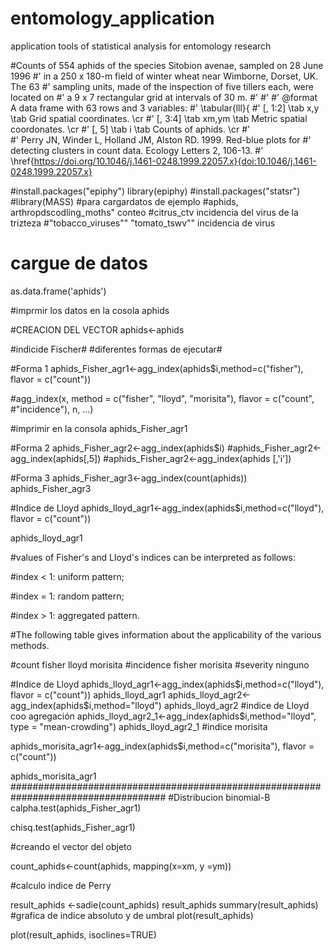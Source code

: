 # entomology_application
application tools of  statistical analysis for entomology research 


#Counts of 554 aphids of the species Sitobion avenae, sampled on 28 June 1996
#' in a 250 x 180-m field of winter wheat near Wimborne, Dorset, UK. The 63
#' sampling units, made of the inspection of five tillers each, were located on
#' a 9 x 7 rectangular grid at intervals of 30 m.
#' 
#' #' @format A data frame with 63 rows and 3 variables:
#' \tabular{lll}{
#'     [, 1:2] \tab x,y   \tab Grid spatial coordinates. \cr
#'     [, 3:4] \tab xm,ym \tab Metric spatial coordonates. \cr
#'     [, 5]   \tab i     \tab Counts of aphids. \cr
#'     
#'     Perry JN, Winder L, Holland JM, Alston RD. 1999. Red-blue plots for
#'     detecting clusters in count data. Ecology Letters 2, 106-13.
#'     \href{https://doi.org/10.1046/j.1461-0248.1999.22057.x}{doi:10.1046/j.1461-0248.1999.22057.x}

#install.packages("epiphy")
library(epiphy)
#install.packages("statsr")
#library(MASS)
#para cargardatos de ejemplo 
#aphids, arthropdscodling_moths" conteo
#citrus_ctv incidencia del virus de la trizteza
#"tobacco_viruses"" "tomato_tswv"" incidencia de virus

# cargue de datos
as.data.frame('aphids')

#imprmir los datos en la cosola
aphids


#CREACION DEL VECTOR
aphids<-aphids

#indicide Fischer# #diferentes formas de ejecutar#

#Forma 1 
aphids_Fisher_agr1<-agg_index(aphids$i,method=c("fisher"), flavor = c("count"))

#agg_index(x, method = c("fisher", "lloyd", "morisita"), flavor = c("count",
#"incidence"), n, ...)

#imprimir en la consola 
aphids_Fisher_agr1

#Forma 2 
aphids_Fisher_agr2<-agg_index(aphids$i)
#aphids_Fisher_agr2<-agg_index(aphids[,5])
#aphids_Fisher_agr2<-agg_index(aphids [,'i'])

#Forma 3 
aphids_Fisher_agr3<-agg_index(count(aphids))
aphids_Fisher_agr3

#Indice de Lloyd
aphids_lloyd_agr1<-agg_index(aphids$i,method=c("lloyd"), flavor = c("count"))

aphids_lloyd_agr1


#values of Fisher's and Lloyd's indices can be interpreted as follows:

#index < 1: uniform pattern;

#index = 1: random pattern;

#index > 1: aggregated pattern.

#The following table gives information about the applicability of the various methods.

#count fisher	lloyd morisita
#incidence fisher	 morisita
#severity   ninguno

#Indice de Lloyd
aphids_lloyd_agr1<-agg_index(aphids$i,method=c("lloyd"), flavor = c("count"))
aphids_lloyd_agr1
aphids_lloyd_agr2<-agg_index(aphids$i,method="lloyd")
aphids_lloyd_agr2
#indice de Lloyd coo agregación
aphids_lloyd_agr2_1<-agg_index(aphids$i,method="lloyd", type = "mean-crowding")
aphids_lloyd_agr2_1
#indice morisita

aphids_morisita_agr1<-agg_index(aphids$i,method=c("morisita"), flavor = c("count"))

aphids_morisita_agr1
####################################################################################
#Distribucion binomial-B
calpha.test(aphids_Fisher_agr1)

chisq.test(aphids_Fisher_agr1)

#creando el vector del objeto

count_aphids<-count(aphids, mapping(x=xm, y =ym))

#calculo indice de  Perry                  

result_aphids <-sadie(count_aphids)
result_aphids
summary(result_aphids)
#grafica de indice absoluto  y de umbral 
plot(result_aphids)

plot(result_aphids, isoclines=TRUE)

